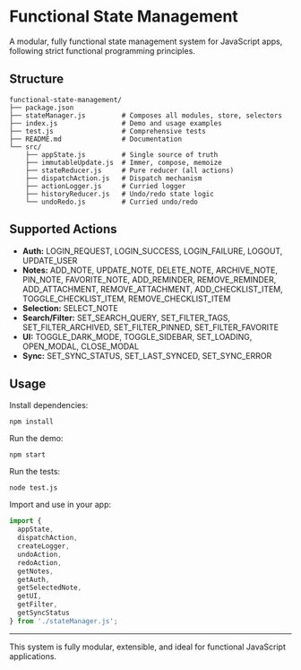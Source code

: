 # Functional State Management

A modular, fully functional state management system for JavaScript apps, following strict functional programming principles.

## Structure

```
functional-state-management/
├── package.json
├── stateManager.js         # Composes all modules, store, selectors
├── index.js                # Demo and usage examples
├── test.js                 # Comprehensive tests
├── README.md               # Documentation
└── src/
    ├── appState.js         # Single source of truth
    ├── immutableUpdate.js  # Immer, compose, memoize
    ├── stateReducer.js     # Pure reducer (all actions)
    ├── dispatchAction.js   # Dispatch mechanism
    ├── actionLogger.js     # Curried logger
    ├── historyReducer.js   # Undo/redo state logic
    └── undoRedo.js         # Curried undo/redo
```

## Supported Actions

- **Auth:** LOGIN_REQUEST, LOGIN_SUCCESS, LOGIN_FAILURE, LOGOUT, UPDATE_USER
- **Notes:** ADD_NOTE, UPDATE_NOTE, DELETE_NOTE, ARCHIVE_NOTE, PIN_NOTE, FAVORITE_NOTE, ADD_REMINDER, REMOVE_REMINDER, ADD_ATTACHMENT, REMOVE_ATTACHMENT, ADD_CHECKLIST_ITEM, TOGGLE_CHECKLIST_ITEM, REMOVE_CHECKLIST_ITEM
- **Selection:** SELECT_NOTE
- **Search/Filter:** SET_SEARCH_QUERY, SET_FILTER_TAGS, SET_FILTER_ARCHIVED, SET_FILTER_PINNED, SET_FILTER_FAVORITE
- **UI:** TOGGLE_DARK_MODE, TOGGLE_SIDEBAR, SET_LOADING, OPEN_MODAL, CLOSE_MODAL
- **Sync:** SET_SYNC_STATUS, SET_LAST_SYNCED, SET_SYNC_ERROR

## Usage

Install dependencies:

```
npm install
```

Run the demo:

```
npm start
```

Run the tests:

```
node test.js
```

Import and use in your app:

```js
import {
  appState,
  dispatchAction,
  createLogger,
  undoAction,
  redoAction,
  getNotes,
  getAuth,
  getSelectedNote,
  getUI,
  getFilter,
  getSyncStatus
} from './stateManager.js';
```

---

This system is fully modular, extensible, and ideal for functional JavaScript applications. 